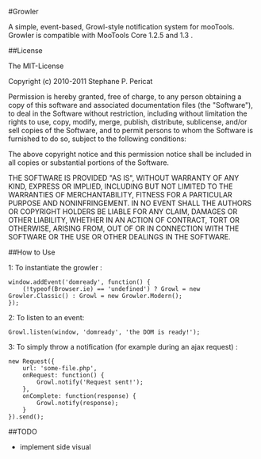 #Growler

A simple, event-based, Growl-style notification system for mooTools.
Growler is compatible with MooTools Core 1.2.5 and 1.3 .

##License

The MIT-License

Copyright (c) 2010-2011 Stephane P. Pericat

Permission is hereby granted, free of charge, to any person obtaining a copy
of this software and associated documentation files (the "Software"), to deal
in the Software without restriction, including without limitation the rights
to use, copy, modify, merge, publish, distribute, sublicense, and/or sell
copies of the Software, and to permit persons to whom the Software is
furnished to do so, subject to the following conditions:

The above copyright notice and this permission notice shall be included in
all copies or substantial portions of the Software.

THE SOFTWARE IS PROVIDED "AS IS", WITHOUT WARRANTY OF ANY KIND, EXPRESS OR
IMPLIED, INCLUDING BUT NOT LIMITED TO THE WARRANTIES OF MERCHANTABILITY,
FITNESS FOR A PARTICULAR PURPOSE AND NONINFRINGEMENT. IN NO EVENT SHALL THE
AUTHORS OR COPYRIGHT HOLDERS BE LIABLE FOR ANY CLAIM, DAMAGES OR OTHER
LIABILITY, WHETHER IN AN ACTION OF CONTRACT, TORT OR OTHERWISE, ARISING FROM,
OUT OF OR IN CONNECTION WITH THE SOFTWARE OR THE USE OR OTHER DEALINGS IN
THE SOFTWARE.

##How to Use

1: To instantiate the growler :

	window.addEvent('domready', function() {
		(!typeof(Browser.ie) == 'undefined') ? Growl = new Growler.Classic() : Growl = new Growler.Modern();
	});
	
2: To listen to an event:

	Growl.listen(window, 'domready', 'the DOM is ready!');
	
3: To simply throw a notification (for example during an ajax request) :

	new Request({
		url: 'some-file.php',
		onRequest: function() {
			Growl.notify('Request sent!');
		},
		onComplete: function(response) {
			Growl.notify(response);
		}
	}).send();
	
##TODO

- implement side visual